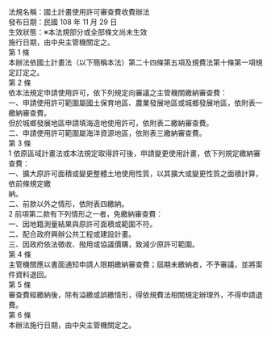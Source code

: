 法規名稱：國土計畫使用許可審查費收費辦法  
發布日期：民國 108 年 11 月 29 日  
生效狀態：※本法規部分或全部條文尚未生效  
施行日期，由中央主管機關定之。  
第 1 條  
本辦法依國土計畫法（以下簡稱本法）第二十四條第五項及規費法第十條第一項規定訂定之。  
第 2 條  
依本法規定申請使用許可，依下列規定向審議之主管機關繳納審查費：  
一、申請使用許可範圍屬國土保育地區、農業發展地區或城鄉發展地區，依附表一繳納審查費。  
但於城鄉發展地區申請填海造地使用許可，依附表二繳納審查費。  
二、申請使用許可範圍屬海洋資源地區，依附表三繳納審查費。  
第 3 條  
1 依原區域計畫法或本法規定取得許可後，申請變更使用計畫，依下列規定繳納審查費：  
一、擴大原許可面積或變更整體土地使用性質，以其擴大或變更性質之面積計算，依前條規定繳  
納。  
二、前款以外之情形，依附表四繳納。  
2 前項第二款有下列情形之一者，免繳納審查費：  
一、因地籍測量結果與原許可面積或範圍不符。  
二、配合政府興辦公共工程或建設計畫。  
三、因政府依法徵收、撥用或協議價購，致減少原許可範圍。  
第 4 條  
主管機關應以書面通知申請人限期繳納審查費；屆期未繳納者，不予審議，並將案件資料退回。  
第 5 條  
審查費經繳納後，除有溢繳或誤繳情形，得依規費法相關規定辦理外，不得申請退費。  
第 6 條  
本辦法施行日期，由中央主管機關定之。  


